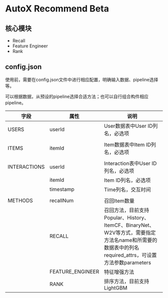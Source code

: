 # AutoX Recommend Beta

## 核心模块

- Recall
- Feature Engineer
- Rank



## config.json

使用前，需要在config.json文件中进行相应配置，明确输入数据、pipeline选择等。

可以根据数据，从预设的pipeline选择合适方法；也可以自行组合构件相应pipeline。



| 字段 | 属性 | 说明 |
| ------------ | ---- | ---- |
| USERS        | userId | User数据表中User ID列名，必选项 |
|  | | |
| ITEMS        | itemId | Item数据表中Item ID列名，必选项 |
|  | | |
| INTERACTIONS | userId | Interaction表中User ID列名，必选项 |
|  | itemId | Item ID列名，必选项 |
|  | timestamp | Time列名，交互时间 |
|  |  |  |
| METHODS| recallNum | 召回Item数量 |
| | RECALL | 召回方法，目前支持 Popular、History、ItemCF、BinaryNet、W2V等方式，需要指定方法名name和所需要的数据表中的列名required_attrs，可设置方法参数parameters |
| | FEATURE_ENGINEER | 特征增强方法 |
| | RANK | 排序方法，目前支持LightGBM |



